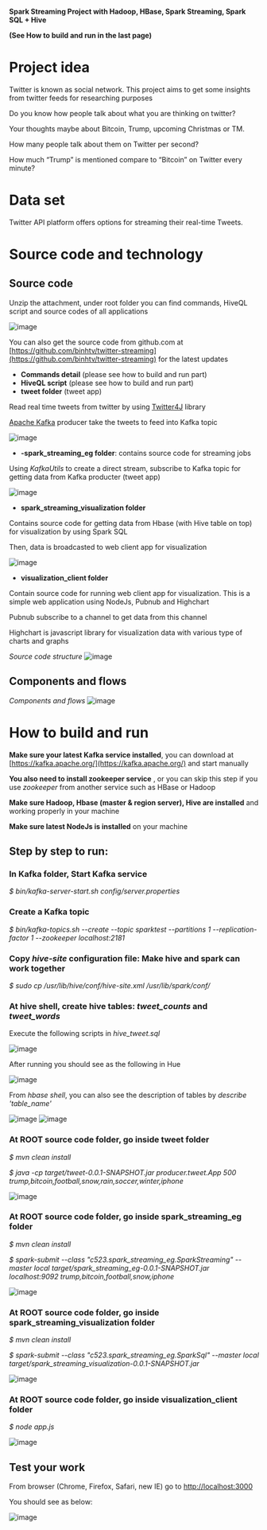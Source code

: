 **Spark Streaming Project with Hadoop, HBase, Spark Streaming, Spark SQL + Hive**

**(See How to build and run in the last page)**

# **Project idea**

Twitter is known as social network. This project aims to get some insights from twitter feeds for researching purposes

Do you know how people talk about what you are thinking on twitter?

Your thoughts maybe about Bitcoin, Trump, upcoming Christmas or TM.

How many people talk about them on Twitter per second?

How much “Trump” is mentioned compare to “Bitcoin” on Twitter every minute?

# **Data set**

Twitter API platform offers options for streaming their real-time Tweets.

# **Source code and technology**
## **Source code**

Unzip the attachment, under root folder you can find commands, HiveQL script and source codes of all applications

![image](https://user-images.githubusercontent.com/7671024/50123315-db6e5f80-0225-11e9-9187-e325ffa6117a.png)


You can also get the source code from github.com at [https://github.com/binhtv/twitter-streaming](https://github.com/binhtv/twitter-streaming) for the latest updates

- **Commands detail** (please see how to build and run part)
- **HiveQL script** (please see how to build and run part)
- **tweet folder** (tweet app)

Read real time tweets from twitter by using [Twitter4J](http://twitter4j.org/en/) library

[Apache Kafka](https://kafka.apache.org/) producer take the tweets to feed into Kafka topic

![image](https://user-images.githubusercontent.com/7671024/50123377-fe007880-0225-11e9-8b2e-2018c0e2bd22.png)

- **-spark\_streaming\_eg folder**: contains source code for streaming jobs

Using _KafkaUtils_ to create a direct stream, subscribe to Kafka topic for getting data from Kafka producter (tweet app)

![image](https://user-images.githubusercontent.com/7671024/50123422-330ccb00-0226-11e9-9b86-d63a84e57a35.png)

- **spark\_streaming\_visualization folder**

Contains source code for getting data from Hbase (with Hive table on top) for visualization by using Spark SQL

Then, data is broadcasted to web client app for visualization

![image](https://user-images.githubusercontent.com/7671024/50123513-a9a9c880-0226-11e9-9862-6dfb03d8395c.png)


- **visualization\_client folder**

Contain source code for running web client app for visualization. This is a simple web application using NodeJs, Pubnub and Highchart

Pubnub subscribe to a channel to get data from this channel

Highchart is javascript library for visualization data with various type of charts and graphs

_Source code structure_
![image](https://user-images.githubusercontent.com/7671024/50123542-c9d98780-0226-11e9-84d8-ef4972dd717c.png)

## **Components and flows**

_Components and flows_
![image](https://user-images.githubusercontent.com/7671024/50123626-1c1aa880-0227-11e9-82cf-9a1a28495087.png)

# **How to build and run**

**Make sure your latest Kafka service installed**, you can download at [https://kafka.apache.org/](https://kafka.apache.org/) and start manually

**You also need to install zookeeper service** , or you can skip this step if you use _zookeeper_ from another service such as HBase or Hadoop

**Make sure Hadoop, Hbase (master &amp; region server), Hive are installed** and working properly in your machine

**Make sure latest NodeJs is installed** on your machine

## **Step by step to run:**

### In Kafka folder, Start Kafka service

_$ bin/kafka-server-start.sh config/server.properties_

### Create a Kafka topic

_$ bin/kafka-topics.sh --create --topic sparktest --partitions 1 --replication-factor 1 --zookeeper localhost:2181_

### Copy _hive-site_ configuration file: Make hive and spark can work together

_$ sudo cp /usr/lib/hive/conf/hive-site.xml /usr/lib/spark/conf/_

### At hive shell, create hive tables: _tweet\_counts_ and _tweet\_words_

Execute the following scripts in _hive\_tweet.sql_

![image](https://user-images.githubusercontent.com/7671024/50123870-f510a680-0227-11e9-9ed1-8e8a76f989c7.png)

After running you should see as the following in Hue

![image](https://user-images.githubusercontent.com/7671024/50123891-05288600-0228-11e9-9322-f8d3a53acc70.png)

From _hbase shell_, you can also see the description of tables by _describe &#39;table\_name&#39;_

![image](https://user-images.githubusercontent.com/7671024/50123903-0fe31b00-0228-11e9-8e61-577852f73c55.png)
![image](https://user-images.githubusercontent.com/7671024/50123990-491b8b00-0228-11e9-9c9e-a37c0a4a0966.png)

### At ROOT source code folder, go inside **tweet** folder

_$ mvn clean install_

_$ java -cp target/tweet-0.0.1-SNAPSHOT.jar producer.tweet.App 500 trump,bitcoin,football,snow,rain,soccer,winter,iphone_

![image](https://user-images.githubusercontent.com/7671024/50124044-749e7580-0228-11e9-85cc-98186191d676.png)

### At ROOT source code folder, go inside **spark\_streaming\_eg** folder

_$ mvn clean install_

_$ spark-submit --class &quot;c523.spark\_streaming\_eg.SparkStreaming&quot; --master local target/spark\_streaming\_eg-0.0.1-SNAPSHOT.jar localhost:9092 trump,bitcoin,football,snow,iphone_

![image](https://user-images.githubusercontent.com/7671024/50124051-86801880-0228-11e9-89c1-19eff7d05fc4.png)

### At ROOT source code folder, go inside **spark\_streaming\_visualization** folder

_$ mvn clean install_

_$ spark-submit --class &quot;c523.spark\_streaming\_eg.SparkSql&quot; --master local target/spark\_streaming\_visualization-0.0.1-SNAPSHOT.jar_

![image](https://user-images.githubusercontent.com/7671024/50124061-91d34400-0228-11e9-8ab7-ac1fab295e61.png)

### At ROOT source code folder, go inside **visualization\_client** folder

_$ node app.js_

![image](https://user-images.githubusercontent.com/7671024/50124074-a4e61400-0228-11e9-9f1b-b318d15f28f1.png)

## **Test your work**

From browser (Chrome, Firefox, Safari, new IE) go to [http://localhost:3000](http://localhost:3000)

You should see as below:

![image](https://user-images.githubusercontent.com/7671024/50124108-c515d300-0228-11e9-8835-55d420a99e5f.png)